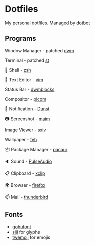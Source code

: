 # Dotfiles
My personal dotfiles. Managed by [dotbot](https://git.io/dotbot)
## Programs
Window Manager - patched [dwm](https://github.com/jstnas/dwm)

Terminal - patched [st](https://github.com/jstnas/st)

:shell: Shell - [zsh](http://www.zsh.org/)

:pencil: Text Editor - [vim](https://www.vim.org/)

Status Bar - [dwmblocks](https://github.com/torrinfail/dwmblocks)

Compositor - [picom](https://github.com/yshui/picom)

:bell: Notification - [Dunst](https://dunst-project.org/)

:camera: Screenshot - [maim](https://github.com/naelstrof/maim)

Image Viewer - [sxiv](https://github.com/muennich/sxiv)

Wallpaper - [feh](https://feh.finalrewind.org/)

:package: Package Manager - [pacaur](https://github.com/E5ten/pacaur)

:sound: Sound - [PulseAudio](https://www.freedesktop.org/wiki/Software/PulseAudio/)

:clipboard: Clipboard - [xclip](https://github.com/astrand/xclip)

:earth_africa: Browser - [firefox](https://www.mozilla.org/en-US/firefox/new/)

:mailbox: Mail - [thunderbird](https://www.thunderbird.net/en-US/)
## Fonts
* [gohufont](https://font.gohu.org/)
* [siji](https://github.com/stark/siji) for glyphs
* [twemoji](https://twemoji.twitter.com/) for emojis
